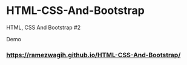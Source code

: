 # HTML-CSS-And-Bootstrap
HTML, CSS And Bootstrap #2

Demo

### https://ramezwagih.github.io/HTML-CSS-And-Bootstrap/

